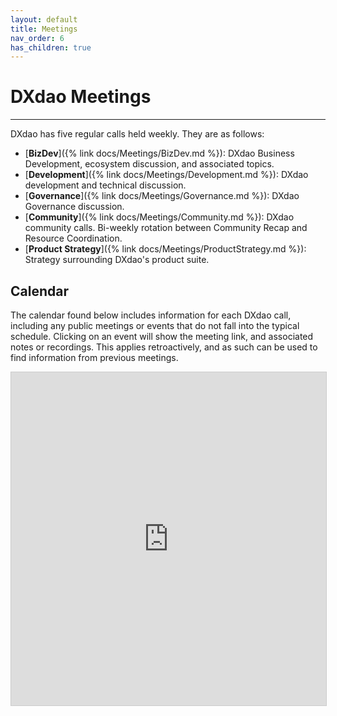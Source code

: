 ```yaml
---
layout: default
title: Meetings
nav_order: 6
has_children: true
---
```


# DXdao Meetings

___

DXdao has five regular calls held weekly. They are as follows:

- [**BizDev**]({% link docs/Meetings/BizDev.md %}): DXdao Business Development, ecosystem discussion, and associated topics.
- [**Development**]({% link docs/Meetings/Development.md %}): DXdao development and technical discussion.
- [**Governance**]({% link docs/Meetings/Governance.md %}): DXdao Governance discussion.
- [**Community**]({% link docs/Meetings/Community.md %}): DXdao community calls. Bi-weekly rotation between Community Recap and Resource Coordination.
- [**Product Strategy**]({% link docs/Meetings/ProductStrategy.md %}): Strategy surrounding DXdao's product suite.

## Calendar 

The calendar found below includes information for each DXdao call, including any public meetings or events that do not fall into the typical schedule. Clicking on an event will show the meeting link, and associated notes or recordings. This applies retroactively, and as such can be used to find information from previous meetings.


 <iframe class="airtable-embed" src="https://airtable.com/embed/shrsNufwx2gWfZ5LH?backgroundColor=teal&viewControls=on" frameborder="0" onmousewheel="" width="100%" height="533" style="background: transparent; border: 1px solid #ccc;"></iframe>
       

